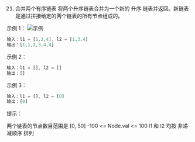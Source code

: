 21. 合并两个有序链表
将两个升序链表合并为一个新的 升序 链表并返回。新链表是通过拼接给定的两个链表的所有节点组成的。 

 

示例 1：
![示例](https://assets.leetcode.com/uploads/2020/10/03/merge_ex1.jpg)
```js
输入：l1 = [1,2,4], l2 = [1,3,4]
输出：[1,1,2,3,4,4]
```
示例 2：
```js
输入：l1 = [], l2 = []
输出：[]
```
示例 3：
```js
输入：l1 = [], l2 = [0]
输出：[0]
```
提示：

两个链表的节点数目范围是 [0, 50]
-100 <= Node.val <= 100
l1 和 l2 均按 非递减顺序 排列